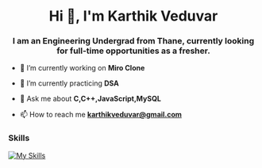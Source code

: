 <h1 align="center">Hi 👋, I'm Karthik Veduvar</h1>
<h3 align="center">I am an Engineering Undergrad from Thane, currently looking for full-time opportunities as a fresher.</h3>

- 🔭 I’m currently working on **Miro Clone**

- 💫 I’m currently practicing **DSA**

- 💬 Ask me about **C,C++,JavaScript,MySQL**

- 📫 How to reach me **karthikveduvar@gmail.com**

<h3 align="left">Skills</h3>

[![My Skills](https://skillicons.dev/icons?i=c,cpp,html,css,js,react,nodejs,express,mysql,mongodb,vscode)](https://skillicons.dev)

